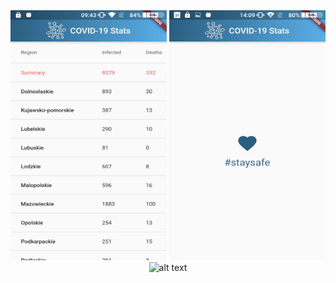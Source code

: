 <div align="center">
<img src="https://github.com/azemZejnil/covid_nineteen_app/blob/master/assets/img1.png" alt="alt text" width="250" height="400">
<img src="https://github.com/azemZejnil/covid_nineteen_app/blob/master/assets/img2.png" alt="alt text" width="250" height="400">
<img src="https://github.com/azemZejnil/covid_nineteen_app/blob/master/assets/img3.png" alt="alt text" width="250" height="400">
</div>

